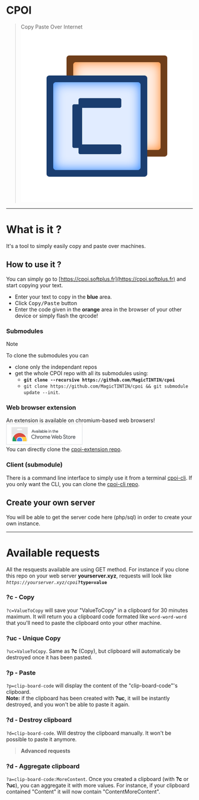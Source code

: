 # CPOI
> Copy Paste Over Internet
> ![CPOI logo](./assets/logo.png)<br>
---
# What is it ?
It's a tool to simply easily copy and paste over machines.

## How to use it ?

You can simply go to [https://cpoi.softplus.fr](https://cpoi.softplus.fr) and start copying your text.

- Enter your text to copy in the **blue** area.
- Click <kbd>Copy/Paste</kbd> button
- Enter the code given in the **orange** area in the browser of your other device or simply flash the qrcode!

### Submodules

> [!NOTE]
> To clone the submodules you can 
> - clone only the independant repos
> - get the whole CPOI repo with all its submodules using:
>   - **`git clone --recursive https://github.com/MagicTINTIN/cpoi`**
>   - `git clone https://github.com/MagicTINTIN/cpoi && git submodule update --init`.

### Web browser extension

An extension is available on chromium-based web browsers!\
<a href="https://chromewebstore.google.com/detail/cpoi/kdlpjmhiomfnlkgbeghbeocfafggcdof" target="_blank"><img src="extensionWebsite/images/getChrome.png" alt="Get CPOI for chromium"></a>\
You can directly clone the [cpoi-extension repo](https://github.com/MagicTINTIN/cpoi-extension).

### Client (submodule)

There is a command line interface to simply use it from a terminal [cpoi-cli](https://github.com/MagicTINTIN/cpoi-cli). If you only want the CLI, you can clone the [cpoi-cli repo](https://github.com/MagicTINTIN/cpoi-cli).

## Create your own server

You will be able to get the server code here (php/sql) in order to create your own instance.

---
# Available requests
All the resquests available are using GET method.
For instance if you clone this repo on your web server __yourserver.xyz__, requests will look like *`https://yourserver.xyz/cpoi`***`?type=value`**

### ?c - Copy
`?c=ValueToCopy` will save your "ValueToCopy" in a clipboard for 30 minutes maximum. It will return you a clipboard code formated like `word-word-word` that you'll need to paste the clipboard onto your other machine.

### ?uc - Unique Copy
`?uc=ValueToCopy`. Same as **?c** (Copy), but clipboard will automaticaly be destroyed once it has been pasted.

### ?p - Paste
`?p=clip-board-code` will display the content of the "clip-board-code"'s clipboard.\
__Note:__ if the clipboard has been created with **?uc**, it will be instantly destroyed, and you won't be able to paste it again.

### ?d - Destroy clipboard
`?d=clip-board-code`. Will destroy the clipboard manually. It won't be possible to paste it anymore.

> **Advanced requests**

### ?d - Aggregate clipboard
`?a=clip-board-code:MoreContent`. Once you created a clipboard (with **?c** or **?uc**), you can aggregate it with more values. For instance, if your clipboard contained "Content" it will now contain "ContentMoreContent".